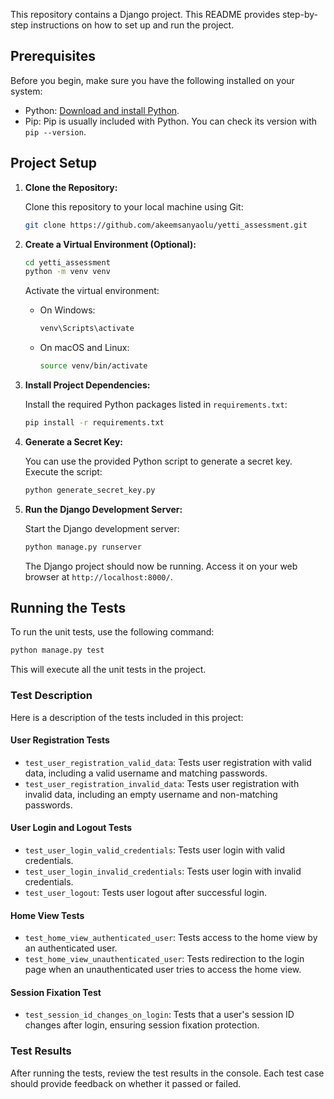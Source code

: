 
This repository contains a Django project. This README provides step-by-step instructions on how to set up and run the project.

## Prerequisites

Before you begin, make sure you have the following installed on your system:

- Python: [Download and install Python](https://www.python.org/downloads/).
- Pip: Pip is usually included with Python. You can check its version with `pip --version`.

## Project Setup

1. **Clone the Repository:**

   Clone this repository to your local machine using Git:

   ```bash
   git clone https://github.com/akeemsanyaolu/yetti_assessment.git
   ```


2. **Create a Virtual Environment (Optional):**

   ```bash
   cd yetti_assessment
   python -m venv venv
   ```

   Activate the virtual environment:

   - On Windows:

     ```bash
     venv\Scripts\activate
     ```

   - On macOS and Linux:

     ```bash
     source venv/bin/activate
     ```

3. **Install Project Dependencies:**

   Install the required Python packages listed in `requirements.txt`:

   ```bash
   pip install -r requirements.txt
   ```


4. **Generate a Secret Key:**

   You can use the provided Python script to generate a secret key. Execute the script:

   ```bash
   python generate_secret_key.py
   ```

5. **Run the Django Development Server:**

   Start the Django development server:

   ```bash
   python manage.py runserver
   ```

   The Django project should now be running. Access it on your web browser at `http://localhost:8000/`.



## Running the Tests

To run the unit tests, use the following command:

```bash
python manage.py test
```

This will execute all the unit tests in the project.


### Test Description

Here is a description of the tests included in this project:

#### User Registration Tests

- `test_user_registration_valid_data`: Tests user registration with valid data, including a valid username and matching passwords.
- `test_user_registration_invalid_data`: Tests user registration with invalid data, including an empty username and non-matching passwords.

#### User Login and Logout Tests

- `test_user_login_valid_credentials`: Tests user login with valid credentials.
- `test_user_login_invalid_credentials`: Tests user login with invalid credentials.
- `test_user_logout`: Tests user logout after successful login.

#### Home View Tests

- `test_home_view_authenticated_user`: Tests access to the home view by an authenticated user.
- `test_home_view_unauthenticated_user`: Tests redirection to the login page when an unauthenticated user tries to access the home view.

#### Session Fixation Test

- `test_session_id_changes_on_login`: Tests that a user's session ID changes after login, ensuring session fixation protection.

### Test Results

After running the tests, review the test results in the console. Each test case should provide feedback on whether it passed or failed.

